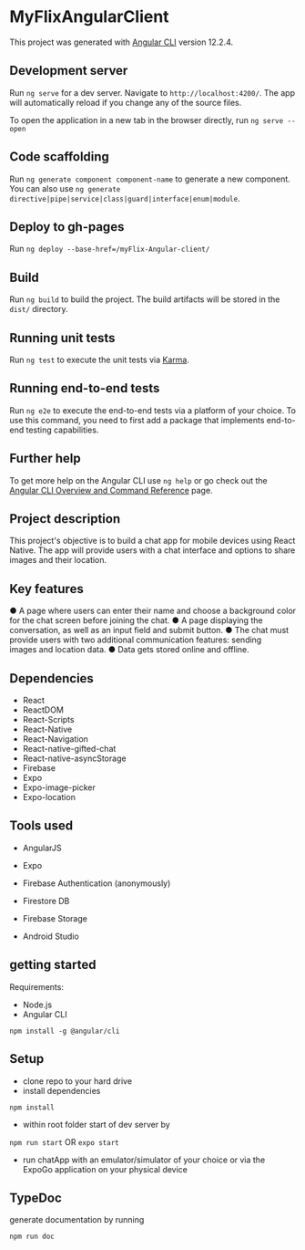 # MyFlixAngularClient

This project was generated with [Angular CLI](https://github.com/angular/angular-cli) version 12.2.4.

## Development server

Run `ng serve` for a dev server. Navigate to `http://localhost:4200/`. The app will automatically reload if you change any of the source files.

To open the application in a new tab in the browser directly, run `ng serve --open`

## Code scaffolding

Run `ng generate component component-name` to generate a new component. You can also use `ng generate directive|pipe|service|class|guard|interface|enum|module`.

## Deploy to gh-pages

Run `ng deploy --base-href=/myFlix-Angular-client/`

## Build

Run `ng build` to build the project. The build artifacts will be stored in the `dist/` directory.

## Running unit tests

Run `ng test` to execute the unit tests via [Karma](https://karma-runner.github.io).

## Running end-to-end tests

Run `ng e2e` to execute the end-to-end tests via a platform of your choice. To use this command, you need to first add a package that implements end-to-end testing capabilities.

## Further help

To get more help on the Angular CLI use `ng help` or go check out the [Angular CLI Overview and Command Reference](https://angular.io/cli) page.

## Project description

This project's objective is to build a chat app for mobile devices using React Native. The app will
provide users with a chat interface and options to share images and their location.

## Key features

● A page where users can enter their name and choose a background color for the chat screen before joining the chat.
● A page displaying the conversation, as well as an input field and submit button.
● The chat must provide users with two additional communication features: sending images and location data.
● Data gets stored online and offline.

## Dependencies

+ React
+ ReactDOM
+ React-Scripts
+ React-Native
+ React-Navigation
+ React-native-gifted-chat
+ React-native-asyncStorage
+ Firebase
+ Expo
+ Expo-image-picker
+ Expo-location

## Tools used

+ AngularJS

+ Expo
+ Firebase Authentication (anonymously)
+ Firestore DB
+ Firebase Storage
+ Android Studio

## getting started

Requirements:

+ Node.js
+ Angular CLI

`npm install -g @angular/cli`

## Setup

+ clone repo to your hard drive
+ install dependencies

`npm install`

+ within root folder start of dev server by

`npm run start` OR `expo start`

+ run chatApp with an emulator/simulator of your choice or via the ExpoGo application on your physical device

## TypeDoc

generate documentation by running

`npm run doc`
